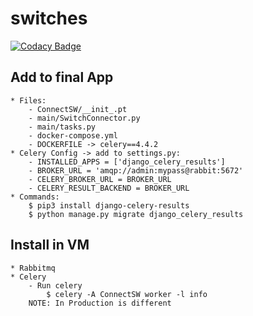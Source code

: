 # switches

[![Codacy Badge](https://api.codacy.com/project/badge/Grade/9cb3dff776144b35956c91cc96b36c05)](https://app.codacy.com/gh/Self-Service-Campus/ssc-switches?utm_source=github.com&utm_medium=referral&utm_content=Self-Service-Campus/ssc-switches&utm_campaign=Badge_Grade_Settings)

## Add to final App
	* Files:
		- ConnectSW/__init_.pt
		- main/SwitchConnector.py
		- main/tasks.py
		- docker-compose.yml
		- DOCKERFILE -> celery==4.4.2
	* Celery Config -> add to settings.py:
		- INSTALLED_APPS = ['django_celery_results']
		- BROKER_URL = 'amqp://admin:mypass@rabbit:5672'
		- CELERY_BROKER_URL = BROKER_URL
		- CELERY_RESULT_BACKEND = BROKER_URL
	* Commands:
		$ pip3 install django-celery-results
		$ python manage.py migrate django_celery_results

## Install in VM
	* Rabbitmq
	* Celery
		- Run celery
			$ celery -A ConnectSW worker -l info
		NOTE: In Production is different
